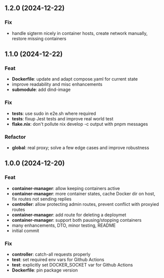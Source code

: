 ## 1.2.0 (2024-12-22)

### Fix

- handle sigterm nicely in container hosts, create network manually, restore missing containers

## 1.1.0 (2024-12-22)

### Feat

- **Dockerfile**: update and adapt compose.yaml for current state
- improve readability and misc enhancements
- **submodule**: add dind-image

### Fix

- **tests**: use sudo in e2e.sh where required
- **tests**: fixup Jest tests and improve real world test
- **flake.nix**: don't pollute nix develop -c output with pnpm messages

### Refactor

- **global**: real proxy; solve a few edge cases and improve robustness

## 1.0.0 (2024-12-20)

### Feat

- **container-manager**: allow keeping containers active
- **container-manager**: more container states, cache Docker dir on host, fix routes not sending replies
- **controller**: allow protecting admin routes, prevent conflict with proxyied routes
- **container-manager**: add route for deleting a deploymet
- **container-manager**: support both pausing/stopping containers
- many enhancements, DTO, minor testing, README
- initial commit

### Fix

- **controller**: catch-all requests properly
- **test**: set required env vars for Github Actions
- **test**: explicitly set DOCKER_SOCKET var for Github Actions
- **Dockerfile**: pin package version
